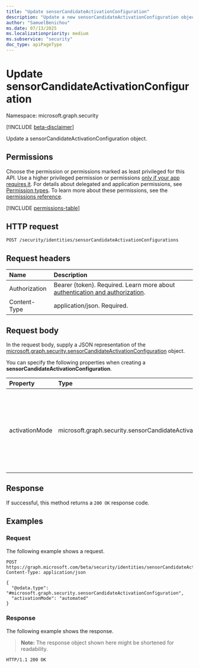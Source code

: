 ```yaml
---
title: "Update sensorCandidateActivationConfiguration"
description: "Update a new sensorCandidateActivationConfiguration object."
author: "SamuelBenichou"
ms.date: 07/13/2025
ms.localizationpriority: medium
ms.subservice: "security"
doc_type: apiPageType
---
```


# Update sensorCandidateActivationConfiguration

Namespace: microsoft.graph.security

[!INCLUDE [beta-disclaimer](../../includes/beta-disclaimer.md)]

Update a sensorCandidateActivationConfiguration object.

## Permissions

Choose the permission or permissions marked as least privileged for this API. Use a higher privileged permission or permissions [only if your app requires it](/graph/permissions-overview#best-practices-for-using-microsoft-graph-permissions). For details about delegated and application permissions, see [Permission types](/graph/permissions-overview#permission-types). To learn more about these permissions, see the [permissions reference](/graph/permissions-reference).

<!-- {
  "blockType": "permissions",
  "name": "security-identitycontainer-post-sensorcandidateactivationconfiguration-permissions"
}
-->
[!INCLUDE [permissions-table](../includes/permissions/security-sensorcandidateactivationconfiguration-update-permissions.md)]

## HTTP request

<!-- {
  "blockType": "ignored"
}
-->
``` http
POST /security/identities/sensorCandidateActivationConfigurations
```

## Request headers

|Name|Description|
|:---|:---|
|Authorization|Bearer {token}. Required. Learn more about [authentication and authorization](/graph/auth/auth-concepts).|
|Content-Type|application/json. Required.|

## Request body

In the request body, supply a JSON representation of the [microsoft.graph.security.sensorCandidateActivationConfiguration](../resources/security-sensorcandidateactivationconfiguration.md) object.

You can specify the following properties when creating a **sensorCandidateActivationConfiguration**.

|Property|Type| Description                                                                                                |
|:---|:---|:-----------------------------------------------------------------------------------------------------------|
|activationMode|microsoft.graph.security.sensorCandidateActivationMode| The activation mode for the sensor candidate. The possible values are: `manual` and `automated`. Required. |

## Response

If successful, this method returns a `200 OK` response code.

## Examples

### Request

The following example shows a request.
<!-- {
  "blockType": "request",
  "name": "update_sensorcandidateactivationconfiguration"
}
-->
``` http
POST https://graph.microsoft.com/beta/security/identities/sensorCandidateActivationConfigurations
Content-Type: application/json

{
  "@odata.type": "#microsoft.graph.security.sensorCandidateActivationConfiguration",
  "activationMode": "automated"
}
```

### Response

The following example shows the response.
>**Note:** The response object shown here might be shortened for readability.
<!-- {
  "blockType": "response",
  "truncated": true
}
-->
``` http
HTTP/1.1 200 OK
```